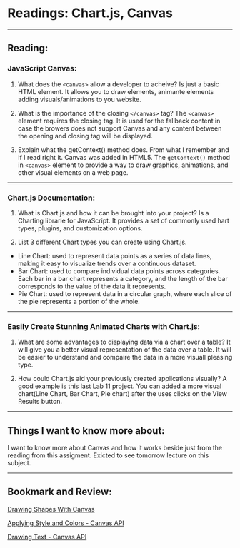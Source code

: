 # Readings: Chart.js, Canvas

---

## Reading:

### JavaScript Canvas:

1. What does the `<canvas>` allow a developer to acheive?
Is just a basic HTML element. It allows you to draw elements, animante elements adding visuals/animations to you website.  

2. What is the importance of the closing `</canvas>` tag?
The `<canvas>` element requires the closing tag.  It is used for the fallback content in case the browers does not support Canvas and any content between the opening and closing tag will be displayed.

3. Explain what the getContext() method does.
From what I remember and if I read right it. Canvas was added in HTML5.  The `getContext()` method in `<canvas>` element to  provide a way to draw graphics, animations, and other visual elements on a web page.

---

### Chart.js Documentation:

1. What is Chart.js and how it can be brought into your project?
Is a Charting librarie for JavaScript.  It provides a set of commonly used hart types, plugins, and customization options. 

2. List 3 different Chart types you can create using Chart.js.
- Line Chart: used to represent data points as a series of data lines, making it easy to visualize trends over a continuous dataset. 
- Bar Chart: used to compare individual data points across categories. Each bar in a bar chart represents a category, and the length of the bar corresponds to the value of the data it represents.
- Pie Chart: used to represent data in a circular graph, where each slice of the pie represents a portion of the whole. 

---

### Easily Create Stunning Animated Charts with Chart.js:

1. What are some advantages to displaying data via a chart over a table?
It will give you a better visual representation of the data over a table. It will be easier to understand and compaire the data in a more visuall pleasing type.


2. How could Chart.js aid your previously created applications visually?
A good example is this last Lab 11 project. You can added a more visual chart(Line Chart, Bar Chart, Pie chart) after the uses clicks on the View Results button.


---

## Things I want to know more about:
I want to know more about Canvas and how it works beside just from the reading from this assigment. Exicted to see tomorrow lecture on this subject.

---

## Bookmark and Review:

[Drawing Shapes With Canvas](https://developer.mozilla.org/en-US/docs/Web/API/Canvas_API/Tutorial/Drawing_shapes)

[Applying Style and Colors - Canvas API](https://developer.mozilla.org/en-US/docs/Web/API/Canvas_API/Tutorial/Applying_styles_and_colors)

[Drawing Text - Canvas API](https://developer.mozilla.org/en-US/docs/Web/API/Canvas_API/Tutorial/Drawing_text)
